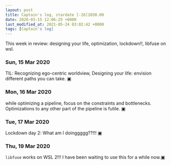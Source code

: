 ```yaml
---
layout: post
title: Captain's log, stardate [-26]1030.00
date: 2020-03-15 12:06:25 +0000
last_modified_at: 2021-05-24 03:02:42 +0000
tags: [Captain's log]
---
```


This week in review: designing your life, optimization, lockdown!!, libfuse on wsl.

<!-- more -->

### Sun, 15 Mar 2020

TIL: Recognizing ego-centric worldview, Designing your life: envision different
paths you can take.
▣

### Mon, 16 Mar 2020

while optimizing a pipeline, focus on the constraints and bottlenecks.
Optimizations to any other part of the pipeline is futile.
▣

### Tue, 17 Mar 2020

Lockdown day 2: What am I doinggggg??!!!
▣

### Thu, 19 Mar 2020

`libfuse` works on WSL 2!!! I have been waiting to use this for a while now.▣
